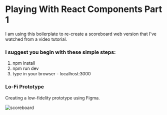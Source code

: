 # Playing With React Components Part 1

I am using this boilerplate to re-create a scoreboard web version that I've watched from a video tutorial. 

### I suggest you begin with these simple steps:

1. npm install
2. npm run dev
3. type in your browser - localhost:3000

### Lo-Fi Prototype

Creating a low-fidelity prototype using Figma. 

![scoreboard](https://user-images.githubusercontent.com/74221561/120553997-51460000-c44d-11eb-8186-f228ac89eb06.png)




